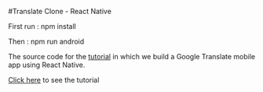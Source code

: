 #Translate Clone - React Native

First run : npm install

Then : npm run android


The source code for the <a href='https://www.youtube.com/playlist?list=PLy9OqUw9V30YaQVu5Hx6xubnsqLw3r5ft'>tutorial</a> in which we build a Google Translate mobile app using React Native. 

<a href='https://www.youtube.com/playlist?list=PLy9OqUw9V30YaQVu5Hx6xubnsqLw3r5ft'>Click here</a> to see the tutorial

